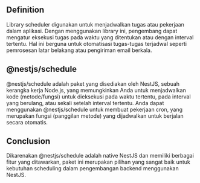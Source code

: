 ## Definition

Library scheduler digunakan untuk menjadwalkan tugas atau pekerjaan dalam aplikasi. Dengan menggunakan library ini, pengembang dapat mengatur eksekusi tugas pada waktu yang ditentukan atau dengan interval tertentu. Hal ini berguna untuk otomatisasi tugas-tugas terjadwal seperti pemrosesan latar belakang atau pengiriman email berkala.

## @nestjs/schedule

@nestjs/schedule adalah paket yang disediakan oleh NestJS, sebuah kerangka kerja Node.js, yang memungkinkan Anda untuk menjadwalkan kode (metode/fungsi) untuk dieksekusi pada waktu tertentu, pada interval yang berulang, atau sekali setelah interval tertentu. Anda dapat menggunakan @nestjs/schedule untuk membuat pekerjaan cron, yang merupakan fungsi (panggilan metode) yang dijadwalkan untuk berjalan secara otomatis.

## Conclusion

Dikarenakan @nestjs/schedule adalah native NestJS dan memiliki berbagai fitur yang ditawarkan, paket ini merupakan pilihan yang sangat baik untuk kebutuhan scheduling dalam pengembangan backend menggunakan NestJS.
